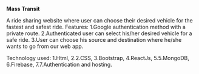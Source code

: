 **Mass Transit**

A ride sharing website where user can choose their desired vehicle for the fastest and safest ride.
Features: 
  1.Google authentication method with a private route. 
  2.Authenticated user can select his/her desired vehicle for a safe ride. 
  3.User can choose his source and destination where he/she wants to go from our web app.

Technology used: 
  1.Html,
  2.2.CSS,
  3.Bootstrap,
  4.ReactJs, 
  5.5.MongoDB,
  6.Firebase, 
  7.7.Authentication and hosting.
